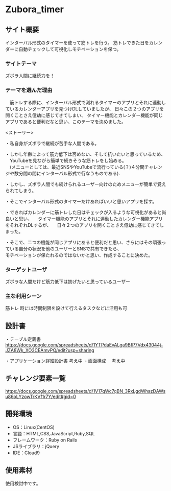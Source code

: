 # Zubora_timer

## サイト概要
インターバル形式のタイマーを使って筋トレを行う。
筋トレできた日をカレンダーに自動チェックして可視化しモチベーションを保つ。

### サイトテーマ
ズボラ人間に継続力を！

### テーマを選んだ理由
　筋トレする際に、インターバル形式で測れるタイマーのアプリとそれに連動しているカレンダーアプリを見つけDLしていましたが、
日々この２つのアプリを開くことさえ億劫に感じてきてしまい、
タイマー機能とカレンダー機能が同じアプリであると便利だなと思い、このテーマを決めました。

<ストーリー>

・私自身がズボラで継続が苦手な人間である。

・しかし年齢によって筋力低下は否めない、そして抗いたいと思っているため、
　YouTubeを見ながら簡単で続きそうな筋トレをし始める。  
　(メニューとしては、最近SNSやYouTubeで流行っている(？)４分間チャレンジや数分間の間にインターバル形式で行なうものである).

・しかし、ズボラ人間でも続けられるユーザー向けのためメニューが簡単で覚えられてしまう。

・そこでインターバル形式のタイマーだけあればいいと思いアプリを探す。

・できればカレンダーに筋トレした日はチェックが入るような可視化があると尚良いと思い、
　タイマー機能のアプリとそれに連動したカレンダー機能アプリをそれぞれDLするが、
　日々２つのアプリを開くことさえ億劫に感じてきてしまった。

・そこで、二つの機能が同じアプリにあると便利だと思い、さらにはその頑張っている自分の状況を他のユーザーとSNSで共有できたら、  
モチベーションが保たれるのではないかと思い、作成することに決めた。

### ターゲットユーザ
ズボラな人間だけど筋力低下は妨げたいと思っているユーザー

### 主な利用シーン
筋トレ
時には時間制限を設けて行えるタスクなどに活用も可

## 設計書
・テーブル定義書
    https://docs.google.com/spreadsheets/d/1YTPdaEvALga9BfP7Vdx43044j-JZA8Wk_XO3CEAmvPQ/edit?usp=sharing

・アプリケーション詳細設計書
  考え中
・画面構成
　考え中

## チャレンジ要素一覧
https://docs.google.com/spreadsheets/d/1V17qWc7qBN_3RxLgdWhazDAWsu86oLYzowTrKVf1r7Y/edit#gid=0


## 開発環境
- OS：Linux(CentOS)
- 言語：HTML,CSS,JavaScript,Ruby,SQL
- フレームワーク：Ruby on Rails
- JSライブラリ：jQuery
- IDE：Cloud9

## 使用素材
使用検討中です。
